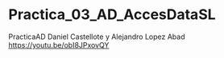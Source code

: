 # Practica_03_AD_AccesDataSL
PracticaAD 
Daniel Castellote y Alejandro Lopez Abad
https://youtu.be/obI8JPxovQY
